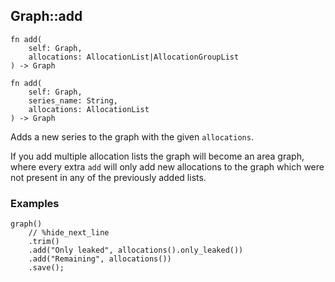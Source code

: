 ## Graph::add

```rhai
fn add(
    self: Graph,
    allocations: AllocationList|AllocationGroupList
) -> Graph
```

```rhai
fn add(
    self: Graph,
    series_name: String,
    allocations: AllocationList
) -> Graph
```

Adds a new series to the graph with the given `allocations`.

If you add multiple allocation lists the graph will become an area graph, where every extra `add` will
only add new allocations to the graph which were not present in any of the previously added lists.

### Examples

```rhai,%run
graph()
    // %hide_next_line
    .trim()
    .add("Only leaked", allocations().only_leaked())
    .add("Remaining", allocations())
    .save();
```
